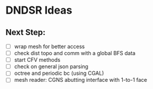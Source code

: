 # DNDSR Ideas

## Next Step:

- [ ] wrap mesh for better access
- [ ] check dist topo and comm with a global BFS data
- [ ] start CFV methods
- [ ] check on general json parsing
- [ ] octree and periodic bc (using CGAL)
- [ ] mesh reader: CGNS abutting interface with 1-to-1 face